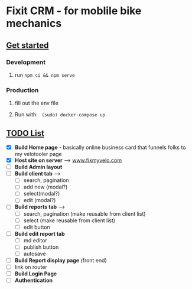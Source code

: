 # Fixit CRM - for moblile bike mechanics

## <u>Get started</u>
### Development
1. run `npm ci && npm serve`
### Production

1. fill out the env file

2. Run with: ` (sudo) docker-compose up`

## <u>TODO List</u>

- [x] **Build Home page** - basically online business card that funnels folks to my velotooler page
- [x] **Host site on server** --> www.fixmyvelo.com
- [ ] **Build Admin layout**
- [ ] **Build client tab** --> 
  - [ ] search, pagination
  - [ ] add new (modal?)
  - [ ] select(modal?)
  - [ ] edit (modal?)
- [ ] **Build reports tab** --> 
  - [ ] search, pagination (make reusable from client list)
  - [ ] select (make reusable from client list)
  - [ ] edit button
- [ ] **Build edit report tab**
  - [ ]  md editor
  - [ ]  publish button
  - [ ]  autosave
- [ ]  **Build Report display page** (front end)
  - [ ]  link on router
- [ ]  **Build Login Page**
- [ ]  **Authentication**